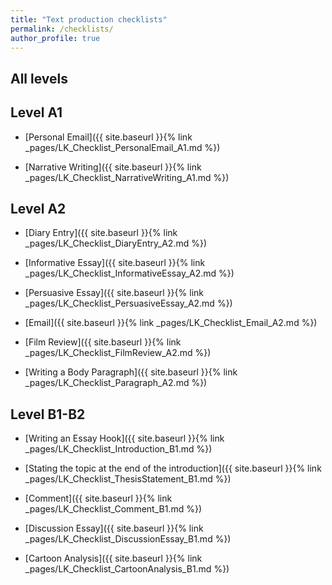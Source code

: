 ```yaml
---
title: "Text production checklists"
permalink: /checklists/
author_profile: true
---
```


## All levels

## Level A1

- [Personal Email]({{ site.baseurl }}{% link
  _pages/LK_Checklist_PersonalEmail_A1.md %})

- [Narrative Writing]({{ site.baseurl }}{% link
  _pages/LK_Checklist_NarrativeWriting_A1.md %})

## Level A2

- [Diary Entry]({{ site.baseurl }}{% link _pages/LK_Checklist_DiaryEntry_A2.md
  %})

- [Informative Essay]({{ site.baseurl }}{% link
  _pages/LK_Checklist_InformativeEssay_A2.md %})

- [Persuasive Essay]({{ site.baseurl }}{% link
  _pages/LK_Checklist_PersuasiveEssay_A2.md %})

- [Email]({{ site.baseurl }}{% link _pages/LK_Checklist_Email_A2.md %})

- [Film Review]({{ site.baseurl }}{% link _pages/LK_Checklist_FilmReview_A2.md
  %})

- [Writing a Body Paragraph]({{ site.baseurl }}{% link
  _pages/LK_Checklist_Paragraph_A2.md %})

## Level B1-B2

- [Writing an Essay Hook]({{ site.baseurl }}{% link
  _pages/LK_Checklist_Introduction_B1.md %})

- [Stating the topic at the end of the introduction]({{ site.baseurl }}{% link
  _pages/LK_Checklist_ThesisStatement_B1.md %})

- [Comment]({{ site.baseurl }}{% link _pages/LK_Checklist_Comment_B1.md %})

- [Discussion Essay]({{ site.baseurl }}{% link
  _pages/LK_Checklist_DiscussionEssay_B1.md %})

- [Cartoon Analysis]({{ site.baseurl }}{% link
  _pages/LK_Checklist_CartoonAnalysis_B1.md %})
